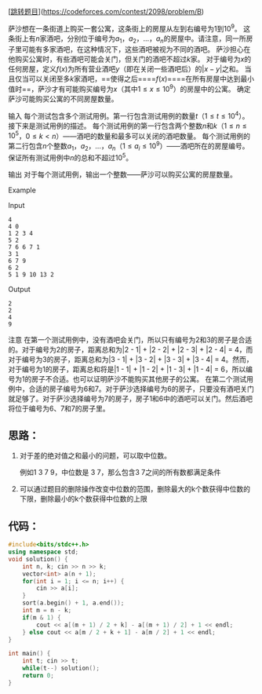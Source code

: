 [[跳转题目](https://codeforces.com/contest/2098/problem/B)](https://codeforces.com/contest/2098/problem/B)

萨沙想在一条街道上购买一套公寓，这条街上的房屋从左到右编号为1到$10^9$。
这条街上有$n$家酒吧，分别位于编号为$a_1$，$a_2$，…，$a_n$的房屋中。请注意，同一所房子里可能有多家酒吧，在这种情况下，这些酒吧被视为不同的酒吧。
萨沙担心在他购买公寓时，有些酒吧可能会关门，但关门的酒吧不超过$k$家。
对于编号为$x$的任何房屋，定义$f(x)$为所有营业酒吧$y$（即在关闭一些酒吧后）的$|x - y|$之和。
当且仅当可以关闭至多$k$家酒吧，==使得之后====$f(x)$====在所有房屋中达到最小值时==，萨沙才有可能购买编号为$x$（其中$1\leq x\leq10^9$）的房屋中的公寓。
确定萨沙可能购买公寓的不同房屋数量。

输入
每个测试包含多个测试用例。第一行包含测试用例的数量$t$（$1\leq t\leq10^4$）。接下来是测试用例的描述。
每个测试用例的第一行包含两个整数$n$和$k$（$1\leq n\leq10^5$，$0\leq k < n$）——酒吧的数量和最多可以关闭的酒吧数量。
每个测试用例的第二行包含$n$个整数$a_1$，$a_2$，…，$a_n$（$1\leq a_i\leq10^9$）——酒吧所在的房屋编号。
保证所有测试用例中$n$的总和不超过$10^5$。

输出
对于每个测试用例，输出一个整数——萨沙可以购买公寓的房屋数量。

Example

Input

```
4
4 0
1 2 3 4
5 2
7 6 6 7 1
3 1
6 7 9
6 2
5 1 9 10 13 2
```

Output

```
2
2
4
9
```

注意
在第一个测试用例中，没有酒吧会关门，所以只有编号为2和3的房子是合适的。对于编号为2的房子，距离总和为|2 - 1| + |2 - 2| + |2 - 3| + |2 - 4| = 4，而对于编号为3的房子，距离总和为|3 - 1| + |3 - 2| + |3 - 3| + |3 - 4| = 4。然而，对于编号为1的房子，距离总和将是|1 - 1| + |1 - 2| + |1 - 3| + |1 - 4| = 6，所以编号为1的房子不合适。也可以证明萨沙不能购买其他房子的公寓。
在第二个测试用例中，合适的房子编号为6和7。对于萨沙选择编号为6的房子，只要没有酒吧关门就足够了。对于萨沙选择编号为7的房子，房子1和6中的酒吧可以关门。然后酒吧将位于编号为6、7和7的房子里。

## 思路：

1. 对于差的绝对值之和最小的问题，可以取中位数。

    例如1 3 7 9，中位数是 3 7，那么包含3 7之间的所有数都满足条件
2. 可以通过题目的删除操作改变中位数的范围，删除最大的k个数获得中位数的下限，删除最小的k个数获得中位数的上限

## 代码：

```cpp
#include<bits/stdc++.h>
using namespace std;
void solution() {
    int n, k; cin >> n >> k;
    vector<int> a(n + 1);
    for(int i = 1; i <= n; i++) {
        cin >> a[i];
    }
    sort(a.begin() + 1, a.end());
    int m = n - k;
    if(m & 1) {
        cout << a[(m + 1) / 2 + k] - a[(m + 1) / 2] + 1 << endl;
    } else cout << a[m / 2 + k + 1] - a[m / 2] + 1 << endl;
}

int main() {
    int t; cin >> t;
    while(t--) solution();
    return 0;
}
```